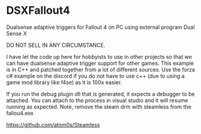 # DSXFallout4
Dualsense adaptive triggers for Fallout 4 on PC using external program Dual Sense X

DO NOT SELL IN ANY CIRCUMSTANCE.  

I have let the code up here for hobbyists to use in other projects so that we can have dualsense adaptive trigger support for other games.
This example is in C++ and patched together from a lot of different sources.  Use the forza c# example on the discord if you do not have to use c++ (due to using 
a game mod library like f4se) as it is 100x easier.

If you run the debug plugin dll that is generated, it expects a debugger to be attached.  You can attach to the process in visual studio and it will resume running as expected.  Note, remove the steam drm with steamless from the fallou4.exe 

https://github.com/atom0s/Steamless
